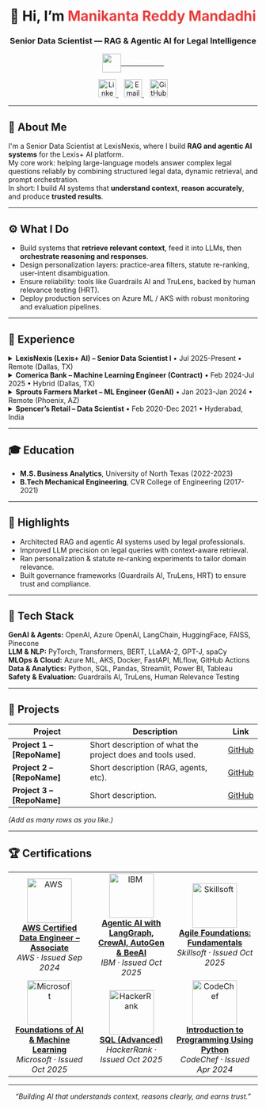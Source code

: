 <h1 align="center">👋 Hi, I’m <span style="color:#E83E3E">Manikanta Reddy Mandadhi</span></h1>
<h3 align="center">Senior Data Scientist — RAG & Agentic AI for Legal Intelligence</h3>

<p align="center">
  <a href="https://www.manikantabio.com" target="_blank" title="Portfolio">
    <img src="https://github.com/Mani9006/pulse-robot-template-28729/raw/main/public/logos/website_logo.png" width="38" align="center" />
    &nbsp; <span style="font-weight:700; color:white; font-size:18px;">Portfolio</span>
  </a>
</p>

<p align="center">
  <a href="https://www.linkedin.com/in/reddy1999" target="_blank" title="LinkedIn">
    <img src="https://github.com/Mani9006/pulse-robot-template-28729/raw/main/public/logos/linkedin.jpg" width="36" alt="LinkedIn"/>
  </a>&nbsp;&nbsp;
  <a href="mailto:manikantareddyman@gmail.com" title="Email">
    <img src="https://github.com/Mani9006/pulse-robot-template-28729/raw/main/public/logos/gmail.png" width="36" alt="Email"/>
  </a>&nbsp;&nbsp;
  <a href="https://github.com/Mani9006" target="_blank" title="GitHub">
    <img src="https://github.com/Mani9006/pulse-robot-template-28729/raw/main/public/logos/github.png" width="36" alt="GitHub"/>
  </a>
</p>

---

## 🧠 About Me
I'm a Senior Data Scientist at LexisNexis, where I build **RAG and agentic AI systems** for the Lexis+ AI platform.  
My core work: helping large-language models answer complex legal questions reliably by combining structured legal data, dynamic retrieval, and prompt orchestration.  
In short: I build AI systems that **understand context**, **reason accurately**, and produce **trusted results**.

---

## ⚙️ What I Do
- Build systems that **retrieve relevant context**, feed it into LLMs, then **orchestrate reasoning and responses**.  
- Design personalization layers: practice-area filters, statute re-ranking, user-intent disambiguation.  
- Ensure reliability: tools like Guardrails AI and TruLens, backed by human relevance testing (HRT).  
- Deploy production services on Azure ML / AKS with robust monitoring and evaluation pipelines.

---

## 💼 Experience  
<details>
<summary><strong>LexisNexis (Lexis+ AI) – Senior Data Scientist I</strong> • Jul 2025-Present • Remote (Dallas, TX)</summary>

- Built RAG + agentic workflows to interpret and respond to complex legal user queries.  
- Led personalization (practice-area) and statute re-ranking experiments for better legal relevance.  
- Applied Guardrails AI, TruLens and human relevance testing to ensure output safety and quality.  
- Deployed on Azure Kubernetes Service (AKS) with production-grade monitoring and evaluation.

</details>

<details>
<summary><strong>Comerica Bank – Machine Learning Engineer (Contract)</strong> • Feb 2024-Jul 2025 • Hybrid (Dallas, TX)</summary>

- Developed internal GenAI tools using Azure OpenAI, LangChain and Azure Cognitive Search.  
- Built document Q&A and summarization pipelines via RAG for banking policy/audit access.  
- Ensured SOC2 compliance, integrated safety frameworks (Guardrails AI, TruLens), and containerised services on AKS.

</details>

<details>
<summary><strong>Sprouts Farmers Market – ML Engineer (GenAI)</strong> • Jan 2023-Jan 2024 • Remote (Phoenix, AZ)</summary>

- Developed a GPT-powered assistant for store teams (inventory, HR, operations) using LangChain + Pinecone.  
- Ran sentiment analysis on customer surveys, improved forecasting via Prophet & ARIMA.  
- Implemented Redis caching for low-latency responses; tracked experiments with MLflow.

</details>

<details>
<summary><strong>Spencer’s Retail – Data Scientist</strong> • Feb 2020-Dec 2021 • Hyderabad, India</summary>

- Segmented customers using k-means clustering; built LightGBM models for repeat-buyer prediction.  
- Created Airflow pipelines across multiple POS systems; extracted vendor spend data via OCR + spaCy.  
- Built dashboards in Tableau to guide promotion and stock-planning decisions.

</details>

---

## 🎓 Education
- **M.S. Business Analytics**, University of North Texas (2022-2023)  
- **B.Tech Mechanical Engineering**, CVR College of Engineering (2017-2021)

---

## 🧩 Highlights
- Architected RAG and agentic AI systems used by legal professionals.  
- Improved LLM precision on legal queries with context-aware retrieval.  
- Ran personalization & statute re-ranking experiments to tailor domain relevance.  
- Built governance frameworks (Guardrails AI, TruLens, HRT) to ensure trust and compliance.

---

## 🧰 Tech Stack
**GenAI & Agents:** OpenAI, Azure OpenAI, LangChain, HuggingFace, FAISS, Pinecone  
**LLM & NLP:** PyTorch, Transformers, BERT, LLaMA-2, GPT-J, spaCy  
**MLOps & Cloud:** Azure ML, AKS, Docker, FastAPI, MLflow, GitHub Actions  
**Data & Analytics:** Python, SQL, Pandas, Streamlit, Power BI, Tableau  
**Safety & Evaluation:** Guardrails AI, TruLens, Human Relevance Testing

---

## 📂 Projects  
| Project | Description | Link |
|---------|-------------|------|
| **Project 1 – [RepoName]** | Short description of what the project does and tools used. | [GitHub](https://github.com/Mani9006/RepoName1) |
| **Project 2 – [RepoName]** | Short description (RAG, agents, etc). | [GitHub](https://github.com/Mani9006/RepoName2) |
| **Project 3 – [RepoName]** | Short description. | [GitHub](https://github.com/Mani9006/RepoName3) |

*(Add as many rows as you like.)*

---

## 🏆 Certifications  
<table>
<tr>
<td align="center" width="200">
  <img src="https://github.com/Mani9006/pulse-robot-template-28729/raw/main/public/logos/aws-logo.svg" width="90" alt="AWS"/><br>
  <b><a href="https://cp.certmetrics.com/amazon/en/public/verify/credential/3e16f1ea98cd434cac93533eca5dd413" target="_blank">AWS Certified Data Engineer – Associate</a></b><br>
  <i>AWS · Issued Sep 2024</i>
</td>
<td align="center" width="200">
  <img src="https://github.com/Mani9006/pulse-robot-template-28729/raw/main/public/logos/ibm-logo.png" width="90" alt="IBM"/><br>
  <b><a href="https://www.coursera.org/account/accomplishments/verify/7RA565ABT4RL" target="_blank">Agentic AI with LangGraph, CrewAI, AutoGen & BeeAI</a></b><br>
  <i>IBM · Issued Oct 2025</i>
</td>
<td align="center" width="200">
  <img src="https://github.com/Mani9006/pulse-robot-template-28729/raw/main/public/logos/skillsoft-logo.png" width="90" alt="Skillsoft"/><br>
  <b><a href="https://skillsoft.digitalbadges.skillsoft.com/db23a449-5a3c-4cec-97a1-b7d3af7bb75c#acc.mISHW9Xi" target="_blank">Agile Foundations: Fundamentals</a></b><br>
  <i>Skillsoft · Issued Oct 2025</i>
</td>
<tr>
<td align="center" width="200">
  <img src="https://github.com/Mani9006/pulse-robot-template-28729/raw/main/public/logos/microsoft-logo.png" width="90" alt="Microsoft"/><br>
  <b><a href="https://www.coursera.org/account/accomplishments/verify/I9XE69UWM2CY" target="_blank">Foundations of AI & Machine Learning</a></b><br>
  <i>Microsoft · Issued Oct 2025</i>
</td>
<td align="center" width="200">
  <img src="https://github.com/Mani9006/pulse-robot-template-28729/raw/main/public/logos/HackerRank.png" width="90" alt="HackerRank"/><br>
  <b><a href="https://www.hackerrank.com/certificates/iframe/c396ecf364e2" target="_blank">SQL (Advanced)</a></b><br>
  <i>HackerRank · Issued Oct 2025</i>
</td>
<td align="center" width="200">
  <img src="https://github.com/Mani9006/pulse-robot-template-28729/raw/main/public/logos/codechef-logo.png" width="90" alt="CodeChef"/><br>
  <b><a href="https://www.codechef.com/certificates/public/10969a2" target="_blank">Introduction to Programming Using Python</a></b><br>
  <i>CodeChef · Issued Apr 2024</i>
</td>
</tr>
</table>

---

<p align="center"><i>“Building AI that understands context, reasons clearly, and earns trust.”</i></p>
